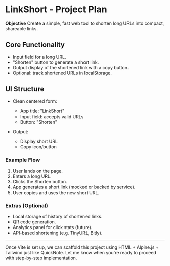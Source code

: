 # LinkShort - Project Plan

**Objective**
Create a simple, fast web tool to shorten long URLs into compact, shareable links.

## Core Functionality

* Input field for a long URL.
* "Shorten" button to generate a short link.
* Output display of the shortened link with a copy button.
* Optional: track shortened URLs in localStorage.

## UI Structure

* Clean centered form:

  * App title: "LinkShort"
  * Input field: accepts valid URLs
  * Button: "Shorten"
* Output:

  * Display short URL
  * Copy icon/button

### Example Flow

1. User lands on the page.
2. Enters a long URL.
3. Clicks the Shorten button.
4. App generates a short link (mocked or backed by service).
5. User copies and uses the new short URL.

### Extras (Optional)

* Local storage of history of shortened links.
* QR code generation.
* Analytics panel for click stats (future).
* API-based shortening (e.g. TinyURL, Bitly).

---

Once Vite is set up, we can scaffold this project using HTML + Alpine.js + Tailwind just like QuickNote. Let me know when you're ready to proceed with step-by-step implementation.

